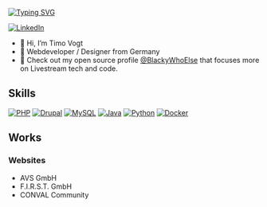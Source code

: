[![Typing SVG](https://readme-typing-svg.herokuapp.com?&font=IBM+Plex+Sans&color=abcdef&size=20&lines=Welcome+to+my+GitHub+Profile!;I'm+a+Webdeveloper;I'm+a+Designer)](https://github.com/DenverCoder1/readme-typing-svg)

[![LinkedIn](https://img.shields.io/badge/LinkedIn-0077B5?style=for-the-badge&logo=linkedin&logoColor=white)](https://www.linkedin.com/in/timo-vogt-287b07304)

- 👋 Hi, I’m Timo Vogt
- 💼 Webdeveloper / Designer from Germany
- 💬 Check out my open source profile [@BlackyWhoElse](https://github.com/BlackyWhoElse) that focuses more on Livestream tech and code.

## Skills
[![PHP](https://img.shields.io/badge/php-8338ec?style=for-the-badge&logo=php&logoColor=white)](https://php.net/)
[![Drupal](https://img.shields.io/badge/drupal-00b4d8?style=for-the-badge&logo=drupal&logoColor=white)](https://drupal.org/)
[![MySQL](https://img.shields.io/badge/Microsoft%20SQL%20Server-CC2927?style=for-the-badge&logo=microsoft%20sql%20server&logoColor=white)](https://www.mysql.com/)
[![Java](https://img.shields.io/badge/Java-ED8B00?style=for-the-badge&logo=java&logoColor=white)](https://www.java.com)
[![Python](https://img.shields.io/badge/Python-3776AB?style=for-the-badge&logo=python&logoColor=white)](https://www.python.org)
[![Docker](https://img.shields.io/badge/Docker-2CA5E0?style=for-the-badge&logo=docker&logoColor=white)](https://www.docker.com/)

## Works

### Websites
- AVS GmbH
- F.I.R.S.T. GmbH
- CONVAL Community
